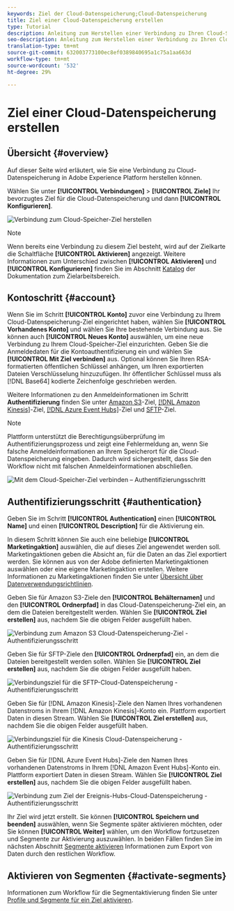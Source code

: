 ```yaml
---
keywords: Ziel der Cloud-Datenspeicherung;Cloud-Datenspeicherung
title: Ziel einer Cloud-Datenspeicherung erstellen
type: Tutorial
description: Anleitung zum Herstellen einer Verbindung zu Ihren Cloud-Speichern
seo-description: Anleitung zum Herstellen einer Verbindung zu Ihren Cloud-Speichern
translation-type: tm+mt
source-git-commit: 632003773100ec8ef0389840695a1c75a1aa663d
workflow-type: tm+mt
source-wordcount: '532'
ht-degree: 29%

---
```



# Ziel einer Cloud-Datenspeicherung erstellen

## Übersicht {#overview}

Auf dieser Seite wird erläutert, wie Sie eine Verbindung zu Cloud-Datenspeicherung in Adobe Experience Platform herstellen können.

Wählen Sie unter **[!UICONTROL Verbindungen]** > **[!UICONTROL Ziele]** Ihr bevorzugtes Ziel für die Cloud-Datenspeicherung und dann **[!UICONTROL Konfigurieren]**.

![Verbindung zum Cloud-Speicher-Ziel herstellen](../../assets/catalog/cloud-storage/workflow/connect.png)

>[!NOTE]
>
>Wenn bereits eine Verbindung zu diesem Ziel besteht, wird auf der Zielkarte die Schaltfläche **[!UICONTROL Aktivieren]** angezeigt. Weitere Informationen zum Unterschied zwischen **[!UICONTROL Aktivieren]** und **[!UICONTROL Konfigurieren]** finden Sie im Abschnitt [Katalog](../../ui/destinations-workspace.md#catalog) der Dokumentation zum Zielarbeitsbereich.

## Kontoschritt {#account}

Wenn Sie im Schritt **[!UICONTROL Konto]** zuvor eine Verbindung zu Ihrem Cloud-Datenspeicherung-Ziel eingerichtet haben, wählen Sie **[!UICONTROL Vorhandenes Konto]** und wählen Sie Ihre bestehende Verbindung aus. Sie können auch **[!UICONTROL Neues Konto]** auswählen, um eine neue Verbindung zu Ihrem Cloud-Speicher-Ziel einzurichten. Geben Sie die Anmeldedaten für die Kontoauthentifizierung ein und wählen Sie **[!UICONTROL Mit Ziel verbinden]** aus. Optional können Sie Ihren RSA-formatierten öffentlichen Schlüssel anhängen, um Ihren exportierten Dateien Verschlüsselung hinzuzufügen. Ihr öffentlicher Schlüssel muss als [!DNL Base64] kodierte Zeichenfolge geschrieben werden.

Weitere Informationen zu den Anmeldeinformationen im Schritt **Authentifizierung** finden Sie unter [Amazon S3](./amazon-s3.md)-Ziel, [[!DNL Amazon Kinesis]](./amazon-kinesis.md)-Ziel, [[!DNL Azure Event Hubs]](./azure-event-hubs.md)-Ziel und [SFTP](./sftp.md)-Ziel.

>[!NOTE]
>
>Plattform unterstützt die Berechtigungsüberprüfung im Authentifizierungsprozess und zeigt eine Fehlermeldung an, wenn Sie falsche Anmeldeinformationen an Ihrem Speicherort für die Cloud-Datenspeicherung eingeben. Dadurch wird sichergestellt, dass Sie den Workflow nicht mit falschen Anmeldeinformationen abschließen.

![Mit dem Cloud-Speicher-Ziel verbinden – Authentifizierungsschritt](../../assets/catalog/cloud-storage/workflow/destination-account.png)

## Authentifizierungsschritt {#authentication}

Geben Sie im Schritt **[!UICONTROL Authentication]** einen **[!UICONTROL Name]** und einen **[!UICONTROL Description]** für die Aktivierung ein.

In diesem Schritt können Sie auch eine beliebige **[!UICONTROL Marketingaktion]** auswählen, die auf dieses Ziel angewendet werden soll. Marketingaktionen geben die Absicht an, für die Daten an das Ziel exportiert werden. Sie können aus von der Adobe definierten Marketingaktionen auswählen oder eine eigene Marketingaktion erstellen. Weitere Informationen zu Marketingaktionen finden Sie unter [Übersicht über Datenverwendungsrichtlinien](../../../data-governance/policies/overview.md).

Geben Sie für Amazon S3-Ziele den **[!UICONTROL Behälternamen]** und den **[!UICONTROL Ordnerpfad]** in das Cloud-Datenspeicherung-Ziel ein, an dem die Dateien bereitgestellt werden. Wählen Sie **[!UICONTROL Ziel erstellen]** aus, nachdem Sie die obigen Felder ausgefüllt haben.

![Verbindung zum Amazon S3 Cloud-Datenspeicherung-Ziel - Authentifizierungsschritt](../../assets/catalog/cloud-storage/workflow/amazon-s3-setup.png)

Geben Sie für SFTP-Ziele den **[!UICONTROL Ordnerpfad]** ein, an dem die Dateien bereitgestellt werden sollen. Wählen Sie **[!UICONTROL Ziel erstellen]** aus, nachdem Sie die obigen Felder ausgefüllt haben.

![Verbindungsziel für die SFTP-Cloud-Datenspeicherung - Authentifizierungsschritt](../../assets/catalog/cloud-storage/workflow/sftp-setup.png)

Geben Sie für [!DNL Amazon Kinesis]-Ziele den Namen Ihres vorhandenen Datenstroms in Ihrem [!DNL Amazon Kinesis]-Konto ein. Plattform exportiert Daten in diesen Stream. Wählen Sie **[!UICONTROL Ziel erstellen]** aus, nachdem Sie die obigen Felder ausgefüllt haben.

![Verbindungsziel für die Kinesis Cloud-Datenspeicherung - Authentifizierungsschritt](../../assets/catalog/cloud-storage/workflow/kinesis-setup.png)

Geben Sie für [!DNL Azure Event Hubs]-Ziele den Namen Ihres vorhandenen Datenstroms in Ihrem [!DNL Amazon Event Hubs]-Konto ein. Plattform exportiert Daten in diesen Stream. Wählen Sie **[!UICONTROL Ziel erstellen]** aus, nachdem Sie die obigen Felder ausgefüllt haben.

![Verbindung zum Ziel der Ereignis-Hubs-Cloud-Datenspeicherung - Authentifizierungsschritt](../../assets/catalog/cloud-storage/workflow/event-hubs-setup.png)

Ihr Ziel wird jetzt erstellt. Sie können **[!UICONTROL Speichern und beenden]** auswählen, wenn Sie Segmente später aktivieren möchten, oder Sie können **[!UICONTROL Weiter]** wählen, um den Workflow fortzusetzen und Segmente zur Aktivierung auszuwählen. In beiden Fällen finden Sie im nächsten Abschnitt [Segmente aktivieren](#activate-segments) Informationen zum Export von Daten durch den restlichen Workflow.

## Aktivieren von Segmenten {#activate-segments}

Informationen zum Workflow für die Segmentaktivierung finden Sie unter [Profile und Segmente für ein Ziel aktivieren](../../ui/activate-destinations.md).
